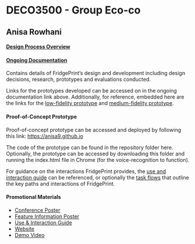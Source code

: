 # DECO3500 - Group Eco-co 
## Anisa Rowhani 

#### [Design Process Overview](https://github.com/anisa9/foodwaste-project/wiki/Design-Process-Overview)


#### [Ongoing Documentation](https://github.com/anisa9/foodwaste-project/wiki) 

Contains details of FridgePrint’s design and development including design decisions, research, prototypes and evaluations conducted.   

Links for the prototypes developed can be accessed on in the ongoing documentation link above. Additionally, for reference, embedded here are the links for the [low-fidelity prototype](https://www.figma.com/proto/oo8ywaH1suHtHRZZja6lxm/DECO3500--Paper-Prototype-2?node-id=1%3A41&scaling=min-zoom) and [medium-fidelity prototype](https://www.figma.com/proto/5EoM6Qwk3NjoFgA3OEOHg3/DECO3500---Medium-Fidelity-Prototype?node-id=1%3A18&scaling=scale-down).

#### Proof-of-Concept Prototype

Proof-of-concept prototype can be accessed and deployed by following this link: https://anisa9.github.io

The code of the prototype can be found in the repository folder here. Optionally, the prototype can be accessed by downloading this folder and running the index.html file in Chrome (for the voice-recognition to function).

For guidance on the interactions FridgePrint provides, the [use and interaction guide](https://github.com/anisa9/foodwaste-project/blob/master/Promotional%20Materials/interaction%20and%20use%20guide.png) can be referenced, or optionally the [task flows](https://github.com/anisa9/foodwaste-project/blob/master/Proof%20of%20Concept%20Prototype/prototype%20task%20flows.png) that outline the key paths and interactions of FridgePrint.


#### Promotional Materials
* [Conference Poster](https://github.com/anisa9/foodwaste-project/blob/master/Promotional%20Materials/conferance%20poster.png)
* [Feature Information Poster](https://github.com/anisa9/foodwaste-project/blob/master/Promotional%20Materials/core%20features%20poster.png)
* [Use & Interaction Guide](https://github.com/anisa9/foodwaste-project/blob/master/Promotional%20Materials/interaction%20and%20use%20guide.png)
* [Website](https://anisa33399.wixsite.com/fridgeprint)
* [Demo Video](https://www.youtube.com/watch?v=TqVuFgwh4_s&feature=youtu.be)



